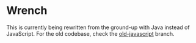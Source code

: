 # Wrench
This is currently being rewritten from the ground-up with Java instead of JavaScript.
For the old codebase, check the [old-javascript](https://github.com/CraftLight-Network/Wrench/tree/old-javascript) branch.